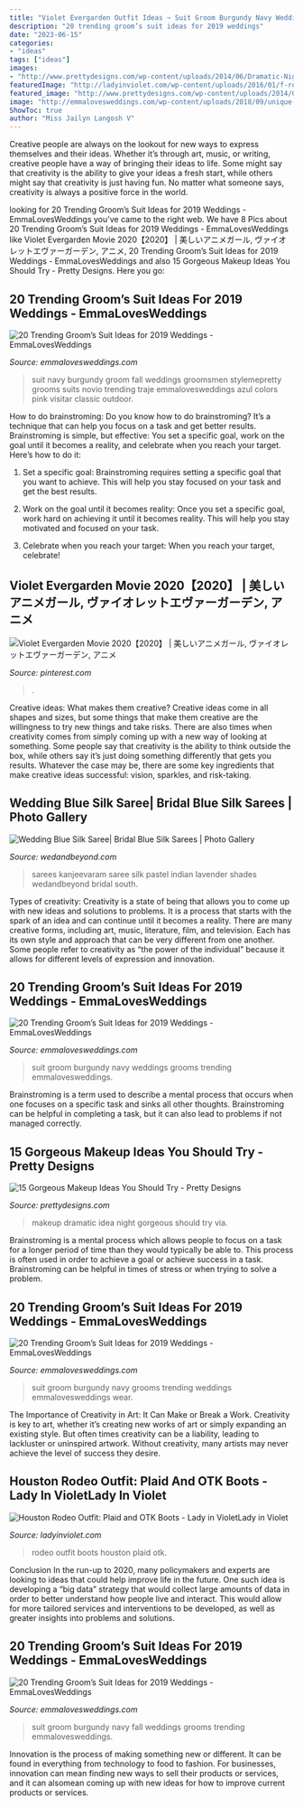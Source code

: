```yaml
---
title: "Violet Evergarden Outfit Ideas ~ Suit Groom Burgundy Navy Weddings Grooms Trending Emmalovesweddings"
description: "20 trending groom’s suit ideas for 2019 weddings"
date: "2023-06-15"
categories:
- "ideas"
tags: ["ideas"]
images:
- "http://www.prettydesigns.com/wp-content/uploads/2014/06/Dramatic-Night-Makeup-Idea.png"
featuredImage: "http://ladyinviolet.com/wp-content/uploads/2016/01/f-rodeo-outfit-idea-plaid-over-the-knee-boots-612x1024.jpg"
featured_image: "http://www.prettydesigns.com/wp-content/uploads/2014/06/Dramatic-Night-Makeup-Idea.png"
image: "http://emmalovesweddings.com/wp-content/uploads/2018/09/unique-groom-wedding-suit-with-navy-and-burgundy.jpg"
ShowToc: true
author: "Miss Jailyn Langosh V"
---
```



Creative people are always on the lookout for new ways to express themselves and their ideas. Whether it’s through art, music, or writing, creative people have a way of bringing their ideas to life. Some might say that creativity is the ability to give your ideas a fresh start, while others might say that creativity is just having fun. No matter what someone says, creativity is always a positive force in the world.

	

		
looking for 20 Trending Groom’s Suit Ideas for 2019 Weddings - EmmaLovesWeddings you've came to the right web. We have 8 Pics about 20 Trending Groom’s Suit Ideas for 2019 Weddings - EmmaLovesWeddings like Violet Evergarden Movie 2020【2020】 | 美しいアニメガール, ヴァイオレットエヴァーガーデン, アニメ, 20 Trending Groom’s Suit Ideas for 2019 Weddings - EmmaLovesWeddings and also 15 Gorgeous Makeup Ideas You Should Try - Pretty Designs. Here you go:
		
    
## 20 Trending Groom’s Suit Ideas For 2019 Weddings - EmmaLovesWeddings

<img loading=lazy src="http://emmalovesweddings.com/wp-content/uploads/2018/09/navy-blue-and-burgundy-grooms-suit-wedding-ideas.jpg" onerror="this.onerror=null;this.src='https://tse4.mm.bing.net/th?id=OIP._k8evMkSuf7k--99VzRxVAHaJ7&amp;pid=15.1';" alt="20 Trending Groom’s Suit Ideas for 2019 Weddings - EmmaLovesWeddings">

_Source: emmalovesweddings.com_

>suit navy burgundy groom fall weddings groomsmen stylemepretty grooms suits novio trending traje emmalovesweddings azul colors pink visitar classic outdoor. 

	

How to do brainstroming:
Do you know how to do brainstroming? It’s a technique that can help you focus on a task and get better results. Brainstroming is simple, but effective: You set a specific goal, work on the goal until it becomes a reality, and celebrate when you reach your target. Here’s how to do it: 
1. Set a specific goal: Brainstroming requires setting a specific goal that you want to achieve. This will help you stay focused on your task and get the best results. 

2. Work on the goal until it becomes reality: Once you set a specific goal, work hard on achieving it until it becomes reality. This will help you stay motivated and focused on your task. 

3. Celebrate when you reach your target: When you reach your target, celebrate!

    
## Violet Evergarden Movie 2020【2020】 | 美しいアニメガール, ヴァイオレットエヴァーガーデン, アニメ

<img loading=lazy src="https://i.pinimg.com/736x/dd/8c/f7/dd8cf7d84f1cf47e19aa0623febf8f32.jpg" onerror="this.onerror=null;this.src='https://tse2.mm.bing.net/th?id=OIP.uaEGBxIYRPnVsZUL_EcWkgHaGR&amp;pid=15.1';" alt="Violet Evergarden Movie 2020【2020】 | 美しいアニメガール, ヴァイオレットエヴァーガーデン, アニメ">

_Source: pinterest.com_

>. 

	

Creative ideas: What makes them creative?
Creative ideas come in all shapes and sizes, but some things that make them creative are the willingness to try new things and take risks. There are also times when creativity comes from simply coming up with a new way of looking at something. Some people say that creativity is the ability to think outside the box, while others say it’s just doing something differently that gets you results. Whatever the case may be, there are some key ingredients that make creative ideas successful: vision, sparkles, and risk-taking.

    
## Wedding Blue Silk Saree| Bridal Blue Silk Sarees | Photo Gallery

<img loading=lazy src="http://wedandbeyond.com/images/photo_gallery/gallery-images/21-19060008jpg.jpg" onerror="this.onerror=null;this.src='https://tse3.mm.bing.net/th?id=OIP.VzJrZWjcBJnfB2EFgIdMPQHaJQ&amp;pid=15.1';" alt="Wedding Blue Silk Saree| Bridal Blue Silk Sarees | Photo Gallery">

_Source: wedandbeyond.com_

>sarees kanjeevaram saree silk pastel indian lavender shades wedandbeyond bridal south. 

	

Types of creativity:
Creativity is a state of being that allows you to come up with new ideas and solutions to problems. It is a process that starts with the spark of an idea and can continue until it becomes a reality. There are many creative forms, including art, music, literature, film, and television. Each has its own style and approach that can be very different from one another. Some people refer to creativity as “the power of the individual” because it allows for different levels of expression and innovation.

    
## 20 Trending Groom’s Suit Ideas For 2019 Weddings - EmmaLovesWeddings

<img loading=lazy src="http://emmalovesweddings.com/wp-content/uploads/2018/09/navy-blue-and-burgundy-groom-wedding-suit-ideas.jpg" onerror="this.onerror=null;this.src='https://tse3.mm.bing.net/th?id=OIP.5CIJ_xLi5B39_EmI1jrilgHaLH&amp;pid=15.1';" alt="20 Trending Groom’s Suit Ideas for 2019 Weddings - EmmaLovesWeddings">

_Source: emmalovesweddings.com_

>suit groom burgundy navy weddings grooms trending emmalovesweddings. 

	

Brainstroming is a term used to describe a mental process that occurs when one focuses on a specific task and sinks all other thoughts. Brainstroming can be helpful in completing a task, but it can also lead to problems if not managed correctly.

    
## 15 Gorgeous Makeup Ideas You Should Try - Pretty Designs

<img loading=lazy src="http://www.prettydesigns.com/wp-content/uploads/2014/06/Dramatic-Night-Makeup-Idea.png" onerror="this.onerror=null;this.src='https://tse2.mm.bing.net/th?id=OIP.Lyw3I-D4DmXsWaWUPEVRSgHaJ_&amp;pid=15.1';" alt="15 Gorgeous Makeup Ideas You Should Try - Pretty Designs">

_Source: prettydesigns.com_

>makeup dramatic idea night gorgeous should try via. 

	

Brainstroming is a mental process which allows people to focus on a task for a longer period of time than they would typically be able to. This process is often used in order to achieve a goal or achieve success in a task. Brainstroming can be helpful in times of stress or when trying to solve a problem.

    
## 20 Trending Groom’s Suit Ideas For 2019 Weddings - EmmaLovesWeddings

<img loading=lazy src="http://emmalovesweddings.com/wp-content/uploads/2018/09/unique-groom-wedding-suit-with-navy-and-burgundy.jpg" onerror="this.onerror=null;this.src='https://tse4.mm.bing.net/th?id=OIP.fMcJigd-CUn-wt9zgNpxNAHaLF&amp;pid=15.1';" alt="20 Trending Groom’s Suit Ideas for 2019 Weddings - EmmaLovesWeddings">

_Source: emmalovesweddings.com_

>suit groom burgundy navy grooms trending weddings emmalovesweddings wear. 

	

The Importance of Creativity in Art: It Can Make or Break a Work.
Creativity is key to art, whether it’s creating new works of art or simply expanding an existing style. But often times creativity can be a liability, leading to lackluster or uninspired artwork. Without creativity, many artists may never achieve the level of success they desire.

    
## Houston Rodeo Outfit: Plaid And OTK Boots - Lady In VioletLady In Violet

<img loading=lazy src="http://ladyinviolet.com/wp-content/uploads/2016/01/f-rodeo-outfit-idea-plaid-over-the-knee-boots-612x1024.jpg" onerror="this.onerror=null;this.src='https://tse3.mm.bing.net/th?id=OIP.IxcWH8QGUUB_aShXjvbQmwHaMZ&amp;pid=15.1';" alt="Houston Rodeo Outfit: Plaid and OTK Boots - Lady in VioletLady in Violet">

_Source: ladyinviolet.com_

>rodeo outfit boots houston plaid otk. 

	

Conclusion
In the run-up to 2020, many policymakers and experts are looking to ideas that could help improve life in the future. One such idea is developing a “big data” strategy that would collect large amounts of data in order to better understand how people live and interact. This would allow for more tailored services and interventions to be developed, as well as greater insights into problems and solutions.

    
## 20 Trending Groom’s Suit Ideas For 2019 Weddings - EmmaLovesWeddings

<img loading=lazy src="https://emmalovesweddings.com/wp-content/uploads/2018/09/navy-and-burgundy-groom-wedding-suit-for-fall-and-winter.jpg" onerror="this.onerror=null;this.src='https://tse3.mm.bing.net/th?id=OIP.ULEkH9C46Wz2DJMCwskqHQHaLG&amp;pid=15.1';" alt="20 Trending Groom’s Suit Ideas for 2019 Weddings - EmmaLovesWeddings">

_Source: emmalovesweddings.com_

>suit groom burgundy navy fall weddings grooms trending emmalovesweddings. 

	

Innovation is the process of making something new or different. It can be found in everything from technology to food to fashion. For businesses, innovation can mean finding new ways to sell their products or services, and it can alsomean coming up with new ideas for how to improve current products or services.

